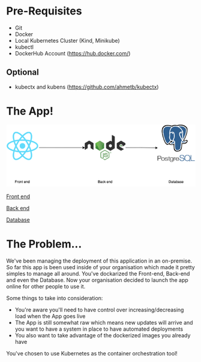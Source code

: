 # Pre-Requisites

- Git
- Docker 
- Local Kubernetes Cluster (Kind, Minikube)
- kubectl
- DockerHub Account (https://hub.docker.com/)

## Optional

- kubectx and kubens (https://github.com/ahmetb/kubectx)

# The App!

![ToDo List](./assets/ToDoList.png "ToDo List")

[Front end](https://github.com/r-magalhaes/ws-frontend)

[Back end](https://github.com/r-magalhaes/ws-backend)

[Database](https://github.com/r-magalhaes/ws-database)

# The Problem...

We've been managing the deployment of this application in an on-premise. So far this app is been used inside of your organisation which made it pretty simples to manage all around. You've dockarized the Front-end, Back-end and even the Database. Now your organisation decided to launch the app online for other people to use it.

Some things to take into consideration:
- You're aware you'll need to have control over increasing/decreasing load when the App goes live
- The App is still somewhat raw which means new updates will arrive and you want to have a system in place to have automated deployments
- You also want to take advantage of the dockerized images you already have

You've chosen to use Kubernetes as the container orchestration tool!